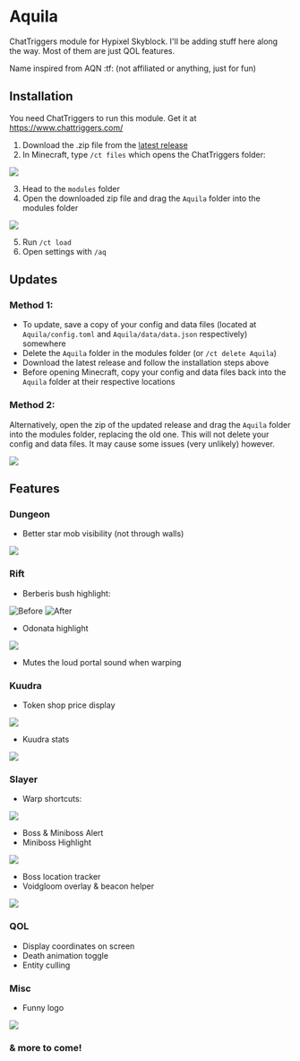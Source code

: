# Aquila

ChatTriggers module for Hypixel Skyblock. I'll be adding stuff here along the way. Most of them are just QOL features.

Name inspired from AQN :tf: (not affiliated or anything, just for fun)

## Installation
You need ChatTriggers to run this module. Get it at https://www.chattriggers.com/
1. Download the .zip file from the [latest release](https://github.com/cd043136/Aquila/releases/tag/Latest)
2. In Minecraft, type `/ct files` which opens the ChatTriggers folder:

![](https://i.imgur.com/zQKb4tB.png)

3. Head to the `modules` folder
4. Open the downloaded zip file and drag the `Aquila` folder into the modules folder

![](https://i.imgur.com/wNa7sCs.png)

5. Run `/ct load`
6. Open settings with `/aq`

## Updates
### Method 1:
- To update, save a copy of your config and data files (located at `Aquila/config.toml` and `Aquila/data/data.json` respectively) somewhere
- Delete the `Aquila` folder in the modules folder (or `/ct delete Aquila`)
- Download the latest release and follow the installation steps above
- Before opening Minecraft, copy your config and data files back into the `Aquila` folder at their respective locations

### Method 2:
Alternatively, open the zip of the updated release and drag the `Aquila` folder into the modules folder, replacing the old one. This will not delete your config and data files. It may cause some issues (very unlikely) however.

![](https://i.imgur.com/z8g5A81.png)

## Features
### Dungeon

- Better star mob visibility (not through walls)

![](https://i.imgur.com/j3BBI1N.png)

### Rift

- Berberis bush highlight:

![Before](https://i.imgur.com/5P7Q8US.png) 
![After](https://i.imgur.com/FOc6kke.png)

- Odonata highlight

![](https://i.imgur.com/oxtqVlK.png)

- Mutes the loud portal sound when warping

### Kuudra

- Token shop price display

![](https://i.imgur.com/E5GWfyW.png)

- Kuudra stats

![](https://i.imgur.com/fkSzp8s.png)

### Slayer

- Warp shortcuts:

![](https://i.imgur.com/wiivzVc.png)

- Boss & Miniboss Alert
- Miniboss Highlight

![](https://i.imgur.com/Y3AS0R9.png)

- Boss location tracker
- Voidgloom overlay & beacon helper

![](https://i.imgur.com/qRsC9iP.png)

### QOL

- Display coordinates on screen
- Death animation toggle
- Entity culling

### Misc

- Funny logo

![](https://i.imgur.com/P0th4W0.png)

### & more to come!
